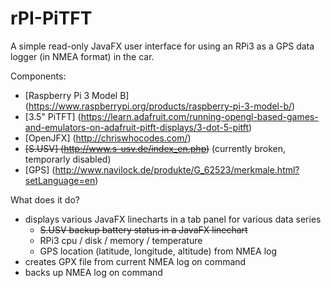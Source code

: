 # rPI-PiTFT

A simple read-only JavaFX user interface for using an RPi3 as a GPS data logger (in NMEA format) in the car.

Components:
- [Raspberry Pi 3 Model B] (https://www.raspberrypi.org/products/raspberry-pi-3-model-b/)
- [3.5" PiTFT] (https://learn.adafruit.com/running-opengl-based-games-and-emulators-on-adafruit-pitft-displays/3-dot-5-pitft)
- [OpenJFX] (http://chriswhocodes.com/)
- ~~[S.USV] (http://www.s-usv.de/index_en.php)~~ (currently broken, temporarly disabled)
- [GPS] (http://www.navilock.de/produkte/G_62523/merkmale.html?setLanguage=en)

What does it do?
- displays various JavaFX linecharts in a tab panel for various data series
  - ~~S.USV backup battery status in a JavaFX linechart~~ 
  - RPi3 cpu / disk / memory / temperature
  - GPS location (latitude, longitude, altitude) from NMEA log
- creates GPX file from current NMEA log on command
- backs up NMEA log on command
 



